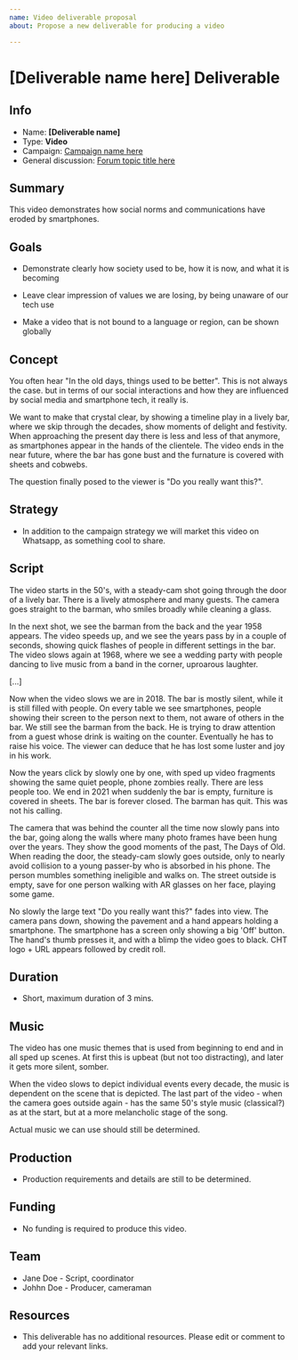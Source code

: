 ```yaml
---
name: Video deliverable proposal
about: Propose a new deliverable for producing a video

---
```


# [Deliverable name here] Deliverable

<!-- Please fill in the information below each header according to the instructions.

       - Do NOT remove section headers. Instead add the placeholder text if the section is not needed.
       - You can leave the comments. They can be helpful when editing the issue later on.
       - Replace brackets with appropriate information (unless part of a link), leaving formatting intact.
       - The non-comments texts below provide examples, unless they are placeholder text

    Note: You will not be wasting your time documenting all this. The information in this issue
          should be copied to the Deliverable README.md after your feedback is incorporated.
-->

## Info 

<!-- Provide short name, which is actual title that is used when publishing. Also add the link to community forum topic that is used for general discussion.

The deliverable type is , in this case, 'Video'. For other deliverables this can be anything, such as Website, Image, Blog, Press Release, Meetup, Advert, etc.
-->

- Name: **[Deliverable name]**
- Type: **Video**
- Campaign: [Campaign name here](url-to-campaign-readme)
- General discussion: [Forum topic title here](forum-topic-url)

## Summary 

<!-- Clear and concise explanation in 1-3 lines of text. -->

This video demonstrates how social norms and communications have eroded by smartphones.

## Goals

<!-- Bullet list of the intended effects of the deliverable, separated by empty lines. -->

- Demonstrate clearly how society used to be, how it is now, and what it is becoming

- Leave clear impression of values we are losing, by being unaware of our tech use

- Make a video that is not bound to a language or region, can be shown globally

## Concept

<!-- Describe the concept, the moral, underlying ideas of the video (one or more paragraphs of text) -->

You often hear "In the old days, things used to be better". This is not always the case. but in terms of our social interactions and how they are influenced by social media and smartphone tech, it really is.

We want to make that crystal clear, by showing a timeline play in a lively bar, where we skip through the decades, show moments of delight and festivity. When approaching the present day there is less and less of that anymore, as smartphones appear in the hands of the clientele. The video ends in the near future, where the bar has gone bust and the furnature is covered with sheets and cobwebs.

The question finally posed to the viewer is "Do you really want this?".

## Strategy

<!--Additional strategy requirements to what is outlined in the campaign. Use this placeholder text if this section is not needed:

- This deliverable does not require additional strategy. Please refer to [campaign strategy](url-to-campaign-readme#strategy).
 -->

- In addition to the campaign strategy we will market this video on Whatsapp, as something cool to share.

## Script

<!-- Summary of the script of the video (multiple paragraphs, providing details). Update/refine the script as it evolves, incorporating feedback. The sample text below shows how detailed this should get. -->

The video starts in the 50's, with a steady-cam shot going through the door of a lively bar. There is a lively atmosphere and many guests. The camera goes straight to the barman, who smiles broadly while cleaning a glass.

In the next shot, we see the barman from the back and the year 1958 appears. The video speeds up, and we see the years pass by in a couple of seconds, showing quick flashes of people in different settings in the bar. The video slows again at 1968, where we see a wedding party with people dancing to live music from a band in the corner, uproarous laughter.

[...]

Now when the video slows we are in 2018. The bar is mostly silent, while it is still filled with people. On every table we see smartphones, people showing their screen to the person next to them, not aware of others in the bar. We still see the barman from the back. He is trying to draw attention from a guest whose drink is waiting on the counter. Eventually he has to raise his voice. The viewer can deduce that he has lost some luster and joy in his work.

Now the years click by slowly one by one, with sped up video fragments showing the same quiet people, phone zombies really. There are less people too. We end in 2021 when suddenly the bar is empty, furniture is covered in sheets. The bar is forever closed. The barman has quit. This was not his calling.

The camera that was behind the counter all the time now slowly pans into the bar, going along the walls where many photo frames have been hung over the years. They show the good moments of the past, The Days of Old. When reading the door, the steady-cam slowly goes outside, only to nearly avoid collision to a young passer-by who is absorbed in his phone. The person mumbles something ineligible and walks on. The street outside is empty, save for one person walking with AR glasses on her face, playing some game.

No slowly the large text "Do you really want this?" fades into view. The camera pans down, showing the pavement and a hand appears holding a smartphone. The smartphone has a screen only showing a big 'Off' button. The hand's thumb presses it, and with a blimp the video goes to black. CHT logo + URL appears followed by credit roll.

## Duration

<!-- Indicator on how long the video should be (one or more bullets) -->

- Short, maximum duration of 3 mins.

## Music

<!-- Plan for the music that is likely to be used in the video. -->

The video has one music themes that is used from beginning to end and in all sped up scenes. At first this is upbeat (but not too distracting), and later it gets more silent, somber.

When the video slows to depict individual events every decade, the music is dependent on the scene that is depicted. The last part of the video - when the camera goes outside again - has the same 50's style music (classical?) as at the start, but at a more melancholic stage of the song.

Actual music we can use should still be determined.

## Production

<!-- Summary of high-level plan on how to produce the video. A detailed plan should be added in separate documents and linked from here. If this is not known at time of proposal, keep the placeholder text. -->

- Production requirements and details are still to be determined.

## Funding

<!-- (optional) Financial requirements, required budget, ways to obtain funds (keep it short, couple of paragraphs, some bullets). If necessary link to separate detailed funding document. Use the placeholder text if no funding is required. -->

- No funding is required to produce this video. 

## Team

<!-- Bullet list of all people involved and their role/tasks (and who will appear on the eventual 'credit roll', if there is one) -->

- Jane Doe - Script, coordinator
- Johhn Doe - Producer, cameraman

## Resources

<!-- (optional) Links to relevant folders, files and external information, or leave the placeholder text. -->

- This deliverable has no additional resources. Please edit or comment to add your relevant links.
